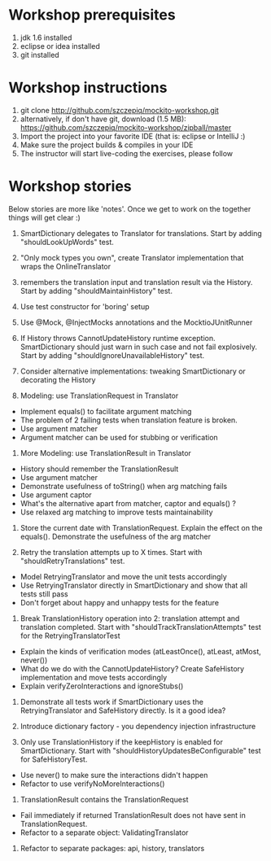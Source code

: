 # Workshop prerequisites

1. jdk 1.6 installed
1. eclipse or idea installed
1. git installed

# Workshop instructions

1. git clone http://github.com/szczepiq/mockito-workshop.git
1. alternatively, if don't have git, download (1.5 MB): https://github.com/szczepiq/mockito-workshop/zipball/master
1. Import the project into your favorite IDE (that is: eclipse or IntelliJ :)
1. Make sure the project builds & compiles in your IDE
1. The instructor will start live-coding the exercises, please follow

# Workshop stories

Below stories are more like 'notes'. Once we get to work on the together things will get clear :)

1. SmartDictionary delegates to Translator for translations. Start by adding "shouldLookUpWords" test.
1. "Only mock types you own", create Translator implementation that wraps the OnlineTranslator
1. remembers the translation input and translation result via the History. Start by adding "shouldMaintainHistory" test.
1. Use test constructor for 'boring' setup
1. Use @Mock, @InjectMocks annotations and the MocktioJUnitRunner

1. If History throws CannotUpdateHistory runtime exception. SmartDictionary should just warn in such case and not fail explosively. Start by adding "shouldIgnoreUnavailableHistory" test.
1. Consider alternative implementations: tweaking SmartDictionary or decorating the History

1. Modeling: use TranslationRequest in Translator
 * Implement equals() to facilitate argument matching
 * The problem of 2 failing tests when translation feature is broken.
 * Use argument matcher
 * Argument matcher can be used for stubbing or verification

1. More Modeling: use TranslationResult in Translator
 * History should remember the TranslationResult
 * Use argument matcher
 * Demonstrate usefulness of toString() when arg matching fails
 * Use argument captor
 * What's the alternative apart from matcher, captor and equals() ?
 * Use relaxed arg matching to improve tests maintainability

1. Store the current date with TranslationRequest. Explain the effect on the equals(). Demonstrate the usefulness of the arg matcher

1. Retry the translation attempts up to X times. Start with "shouldRetryTranslations" test.
 * Model RetryingTranslator and move the unit tests accordingly
 * Use RetryingTranslator directly in SmartDictionary and show that all tests still pass
 * Don't forget about happy and unhappy tests for the feature

1. Break TranslationHistory operation into 2: translation attempt and translation completed. Start with "shouldTrackTranslationAttempts" test for the RetryingTranslatorTest
 * Explain the kinds of verification modes (atLeastOnce(), atLeast, atMost, never())
 * What do we do with the CannotUpdateHistory? Create SafeHistory implementation and move tests accordingly
 * Explain verifyZeroInteractions and ignoreStubs()

1. Demonstrate all tests work if SmartDictionary uses the RetryingTranslator and SafeHistory directly. Is it a good idea?
1. Introduce dictionary factory - you dependency injection infrastructure

1. Only use TranslationHistory if the keepHistory is enabled for SmartDictionary. Start with "shouldHistoryUpdatesBeConfigurable" test for SafeHistoryTest.
 * Use never() to make sure the interactions didn't happen
 * Refactor to use verifyNoMoreInteractions()

1. TranslationResult contains the TranslationRequest
 * Fail immediately if returned TranslationResult does not have sent in TranslationRequest.
 * Refactor to a separate object: ValidatingTranslator

1. Refactor to separate packages: api, history, translators